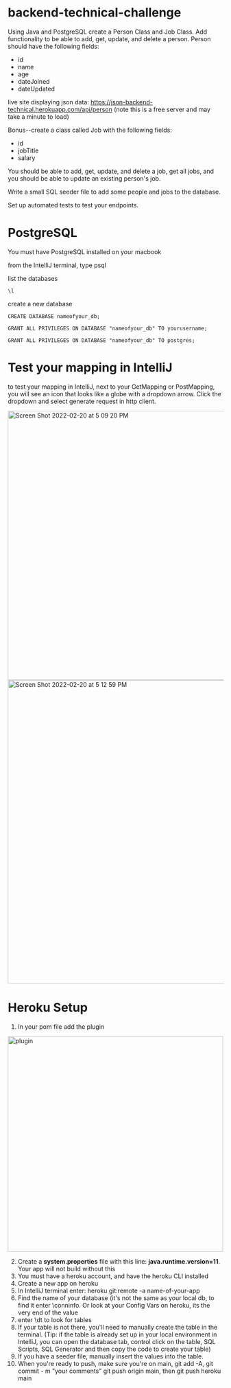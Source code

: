 # backend-technical-challenge
Using Java and PostgreSQL create a Person Class and Job Class. Add functionality to be able to add, get, update, and delete a person.
Person should have the following fields:
    
- id
- name
- age
- dateJoined
- dateUpdated

live site displaying json data: https://json-backend-technical.herokuapp.com/api/person
 (note this is a free server and may take a minute to load)
 
Bonus--create a class called Job with the following fields:
- id
- jobTitle
- salary
    
You should be able to add, get, update, and delete a job, get all jobs, and you should be able to update an existing person's job.

Write a small SQL seeder file to add some people and jobs to the database.

Set up automated tests to test your endpoints.

# PostgreSQL

You must have PostgreSQL installed on your macbook

from the IntelliJ terminal, type psql

list the databases

    \l
    
create a new database

    CREATE DATABASE nameofyour_db;

    GRANT ALL PRIVILEGES ON DATABASE "nameofyour_db" TO yourusername;

    GRANT ALL PRIVILEGES ON DATABASE "nameofyour_db" TO postgres;

# Test your mapping in IntelliJ

to test your mapping in IntelliJ, next to your GetMapping or PostMapping, you will see an icon that looks like a globe with a dropdown arrow. Click the dropdown and select generate request in http client.

<img width="627" alt="Screen Shot 2022-02-20 at 5 09 20 PM" src="https://user-images.githubusercontent.com/88731567/154866525-50e9fc90-3cdd-4f61-b30c-40994e1abed8.png">

<img width="707" alt="Screen Shot 2022-02-20 at 5 12 59 PM" src="https://user-images.githubusercontent.com/88731567/154866633-17dd4af4-eeea-4613-96b9-f08be1eb2662.png">

# Heroku Setup

1. In your pom file add the plugin 		

<img width="502" alt="plugin" src="https://user-images.githubusercontent.com/88731567/155657423-8852693e-e4d5-4c08-85ec-2047982df740.png">

2. Create a **system.properties** file with this line: **java.runtime.version=11**. Your app will not build without this
3. You must have a heroku account, and have the heroku CLI installed
4. Create a new app on heroku
5. In IntelliJ terminal enter: heroku git:remote -a name-of-your-app
6. Find the name of your database (it's not the same as your local db, to find it enter \conninfo. Or look at your Config Vars on heroku, its the very end of the value
7. enter \dt  to look for tables
8. If your table is not there, you'll need to manually create the table in the terminal. (Tip: if the table is already set up in your local environment in IntelliJ, you can open the database tab, control click on the table, SQL Scripts, SQL Generator and then copy the code to create your table)
9. If you have a seeder file, manually insert the values into the table.
10. When you're ready to push, make sure you're on main, git add -A, git commit - m "your comments" git push origin main, then git push heroku main


